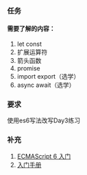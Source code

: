 ### 任务
#### 需要了解的内容：
1. let const 
2. 扩展运算符
3. 箭头函数
4. promise
5. import export（选学） 
6. async await（选学） 

### 要求
使用es6写法改写Day3练习

### 补充
1. [ECMAScript 6 入门](http://es6.ruanyifeng.com/)
2. [入门手册](https://www.yuque.com/fe9/basic/upk879)



